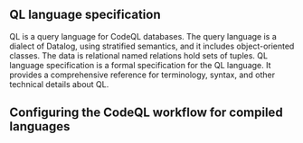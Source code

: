 ## QL language specification

QL is a query language for CodeQL databases. The query language is a dialect of Datalog, using stratified semantics, and it includes object-oriented classes. The data is relational named relations hold sets of tuples. QL language specification is a formal specification for the QL language. It provides a comprehensive reference for terminology, syntax, and other technical details about QL.




## Configuring the CodeQL workflow for compiled languages

